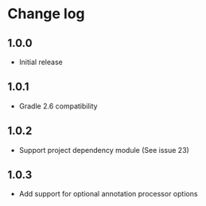 # Change log

## 1.0.0
* Initial release

## 1.0.1
* Gradle 2.6 compatibility

## 1.0.2
* Support project dependency module (See issue 23)

## 1.0.3
* Add support for optional annotation processor options
